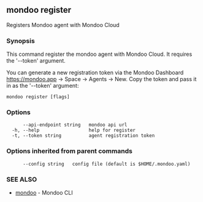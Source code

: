 ## mondoo register

Registers Mondoo agent with Mondoo Cloud

### Synopsis


This command register the mondoo agent with Mondoo Cloud. It requires the
'--token' argument.

You can generate a new registration token via the Mondoo Dashboard
https://mondoo.app -> Space -> Agents -> New. Copy the token and pass it in
as the '--token' argument:


```
mondoo register [flags]
```

### Options

```
      --api-endpoint string   mondoo api url
  -h, --help                  help for register
  -t, --token string          agent registration token
```

### Options inherited from parent commands

```
      --config string   config file (default is $HOME/.mondoo.yaml)
```

### SEE ALSO

* [mondoo](mondoo.md)	 - Mondoo CLI
